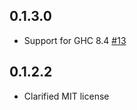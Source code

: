 ## 0.1.3.0

* Support for GHC 8.4 [#13](https://github.com/yesodweb/css-text/pull/13)

## 0.1.2.2

* Clarified MIT license 
